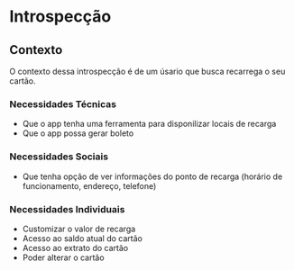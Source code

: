 # Introspecção

## Contexto

O contexto dessa introspecção é de um úsario que busca recarrega o seu cartão.

### Necessidades Técnicas

- Que o app tenha uma ferramenta para disponilizar locais de recarga
- Que o app possa gerar boleto

### Necessidades Sociais

- Que tenha opção de ver informações do ponto de recarga (horário de funcionamento, endereço, telefone)

### Necessidades Individuais

- Customizar o valor de recarga
- Acesso ao saldo atual do cartão
- Acesso ao extrato do cartão
- Poder alterar o cartão